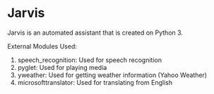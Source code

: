 # Jarvis

Jarvis is an automated assistant that is created on Python 3. 

External Modules Used:
1. speech_recognition: Used for speech recognition
2. pyglet: Used for playing media
3. yweather: Used for getting weather information (Yahoo Weather)
4. microsofttranslator: Used for translating from English


